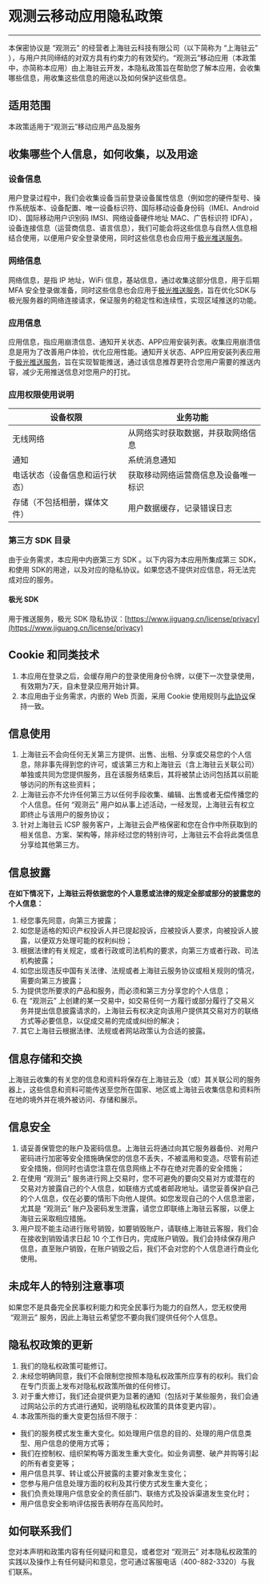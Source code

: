 # 观测云移动应用隐私政策
---

本保密协议是 “观测云” 的经营者上海驻云科技有限公司（以下简称为 “上海驻云” ），与用户共同缔结的对双方具有约束力的有效契约。“观测云”移动应用（本政策中，亦简称本应用）由上海驻云开发，本隐私政策旨在帮助您了解本应用，会收集哪些信息，用收集这些信息的用途以及如何保护这些信息。

## 适用范围

本政策适用于“观测云”移动应用产品及服务

## 收集哪些个人信息，如何收集，以及用途

### 设备信息

用户登录过程中，我们会收集设备当前登录设备属性信息（例如您的硬件型号、操作系统版本、设备配置、唯一设备标识符、国际移动设备身份码（IMEI、Android ID）、国际移动用户识别码 IMSI、网络设备硬件地址 MAC、广告标识符 IDFA），设备连接信息（运营商信息、语言信息），我们可能会将这些信息与自然人信息相结合使用，以便用户安全登录使用，同时这些信息也会应用于[极光推送服务](#vwdqF)。


### 网络信息

网络信息，是指 IP 地址，WiFi 信息，基站信息，通过收集这部分信息，用于后期 MFA 安全登录做准备，同时这些信息也会应用于[极光推送服务](#vwdqF)，旨在优化SDK与极光服务器的网络连接请求，保证服务的稳定性和连续性，实现区域推送的功能。

### 应用信息
应用信息，指应用崩溃信息、通知开关状态、APP应用安装列表。收集应用崩溃信息是用为了改善用户体验，优化应用性能。通知开关状态、APP应用安装列表应用于[极光推送服务](#vwdqF)，旨在实现智能推送，通过该信息推荐更符合您用户需要的推送内容，减少无用推送信息对您用户的打扰。


### 应用权限使用说明

| **设备权限** | **业务功能** |
| --- | --- |
| 无线网络 | 从网络实时获取数据，并获取网络信息 |
| 通知 | 系统消息通知 |
| 电话状态（设备信息和运行状态） | 获取移动网络运营商信息及设备唯一标识 |
| 存储（不包括相册，媒体文件） | 用户数据缓存，记录错误日志 |

### 第三方 SDK 目录

由于业务需求，本应用中内嵌第三方 SDK 。以下内容为本应用所集成第三 SDK，和使用 SDK的用途，以及对应的隐私协议。如果您选不提供对应信息，将无法完成对应的服务。


#### 极光 SDK

用于推送服务，极光 SDK 隐私协议：[https://www.jiguang.cn/license/privacy](https://www.jiguang.cn/license/privacy)


## Cookie 和同类技术 

1. 本应用在登录之后，会缓存用户的登录使用身份令牌，以便下一次登录使用，有效期为7天，自未登录应用开始计算。
2. 本应用由于业务需求，内嵌的 Web 页面，采用 Cookie 使用规则与[此协议](../agreements/legal-notices.md)保持一致。

## 信息使用

1. 上海驻云不会向任何无关第三方提供、出售、出租、分享或交易您的个人信息，除非事先得到您的许可，或该第三方和上海驻云（含上海驻云关联公司）单独或共同为您提供服务，且在该服务结束后，其将被禁止访问包括其以前能够访问的所有这些资料；
2. 上海驻云亦不允许任何第三方以任何手段收集、编辑、出售或者无偿传播您的个人信息。任何 “观测云” 用户如从事上述活动，一经发现，上海驻云有权立即终止与该用户的服务协议；
3. 针对上海驻云 ICSP 服务客户，上海驻云会严格保密和您在合作中所获取到的相关信息、方案、架构等，除非经过您的特别许可，上海驻云不会将此类信息分享给其他第三方。

## 信息披露

**在如下情况下，上海驻云将依据您的个人意愿或法律的规定全部或部分的披露您的个人信息：**

1. 经您事先同意，向第三方披露；
2. 如您是适格的知识产权投诉人并已提起投诉，应被投诉人要求，向被投诉人披露，以便双方处理可能的权利纠纷；
3. 根据法律的有关规定，或者行政或司法机构的要求，向第三方或者行政、司法机构披露；
4. 如您出现违反中国有关法律、法规或者上海驻云服务协议或相关规则的情况，需要向第三方披露；
5. 为提供您所要求的产品和服务，而必须和第三方分享您的个人信息；
6. 在 “观测云” 上创建的某一交易中，如交易任何一方履行或部分履行了交易义务并提出信息披露请求的，上海驻云有权决定向该用户提供其交易对方的联络方式等必要信息，以促成交易的完成或纠纷的解决；
7. 其它上海驻云根据法律、法规或者网站政策认为合适的披露。

## 信息存储和交换

上海驻云收集的有关您的信息和资料将保存在上海驻云及（或）其关联公司的服务器上，这些信息和资料可能传送至您所在国家、地区或上海驻云收集信息和资料所在地的境外并在境外被访问、存储和展示。

## 信息安全

1. 请妥善保管您的账户及密码信息。上海驻云将通过向其它服务器备份、对用户密码进行加密等安全措施确保您的信息不丢失，不被滥用和变造。尽管有前述安全措施，但同时也请您注意在信息网络上不存在绝对完善的安全措施；
2. 在使用 “观测云” 服务进行网上交易时，您不可避免的要向交易对方或潜在的交易对方披露自己的个人信息，如联络方式或者邮政地址。请您妥善保护自己的个人信息，仅在必要的情形下向他人提供。如您发现自己的个人信息泄密，尤其是 “观测云” 账户及密码发生泄露，请您立即联络上海驻云客服，以便上海驻云采取相应措施。
3. 用户现不能主动进行账号销毁，如要销毁账户，请联络上海驻云客服，我们会在接收到销毁请求日起 10 个工作日内，完成账户销毁。我们会持续保存用户信息，直至账户销毁，在账户销毁之后，我们不会对您的个人信息进行商业化使用。

## 未成年人的特别注意事项

如果您不是具备完全民事权利能力和完全民事行为能力的自然人，您无权使用  “观测云” 服务，因此上海驻云希望您不要向我们提供任何个人信息。

## 隐私权政策的更新

1.  我们的隐私权政策可能修订。 
2.  未经您明确同意，我们不会限制您按照本隐私权政策所应享有的权利。我们会在专门页面上发布对隐私权政策所做的任何修订。 
3.  对于重大修订，我们还会提供更为显著的通知（包括对于某些服务，我们会通过网站公示的方式进行通知，说明隐私权政策的具体变更内容）。 
4.  本政策所指的重大变更包括但不限于： 
   - 我们的服务模式发生重大变化。如处理用户信息的目的、处理的用户信息类型、用户信息的使用方式等；
   - 我们在控制权、组织架构等方面发生重大变化。如业务调整、破产并购等引起的所有者变更等；
   - 用户信息共享、转让或公开披露的主要对象发生变化；
   - 您参与用户信息处理方面的权利及其行使方式发生重大变化；
   - 我们负责处理用户信息安全的责任部门、联络方式及投诉渠道发生变化时；
   - 用户信息安全影响评估报告表明存在高风险时。

## 如何联系我们

您对本声明和政策内容有任何疑问和意见，或者您对 “观测云” 对本隐私权政策的实践以及操作上有任何疑问和意见，您可通过客服电话（400-882-3320）与我们联系。
